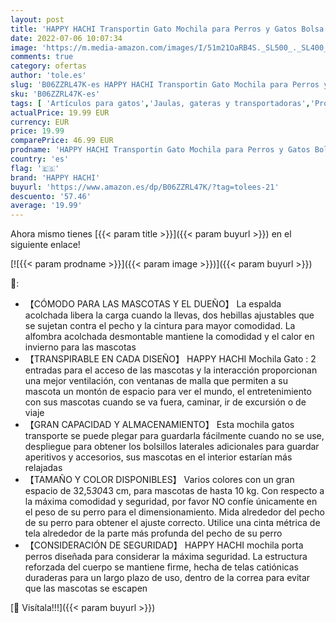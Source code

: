 ```yaml
---
layout: post
title: 'HAPPY HACHI Transportin Gato Mochila para Perros y Gatos Bolsa para Mascotas Plegable  Carga Máxima 13 kg para Viaje Pasear Moto Bici  Verde  Ventanas Transpirable '
date: 2022-07-06 10:07:34
image: 'https://m.media-amazon.com/images/I/51m21OaRB4S._SL500_._SL400_.jpg'
comments: true
category: ofertas
author: 'tole.es'
slug: 'B06ZZRL47K-es HAPPY HACHI Transportin Gato Mochila para Perros y Gatos...'
sku: 'B06ZZRL47K-es'
tags: [ 'Artículos para gatos','Jaulas, gateras y transportadoras','Productos para mascotas','Transportadoras para gatos','happy hachi','mochila','🇪🇸', ]
actualPrice: 19.99 EUR
currency: EUR
price: 19.99
comparePrice: 46.99 EUR
prodname: 'HAPPY HACHI Transportin Gato Mochila para Perros y Gatos Bolsa para Mascotas Plegable  Carga Máxima 13 kg para Viaje Pasear Moto Bici  Verde  Ventanas Transpirable '
country: 'es'
flag: '🇪🇸'
brand: 'HAPPY HACHI'
buyurl: 'https://www.amazon.es/dp/B06ZZRL47K/?tag=tolees-21'
descuento: '57.46'
average: '19.99'
---
```


Ahora mismo tienes [{{< param title >}}]({{< param buyurl >}}) en el siguiente enlace!

[![{{< param prodname >}}]({{< param image >}})]({{< param buyurl >}})

🔎:

- 【CÓMODO PARA LAS MASCOTAS Y EL DUEÑO】 La espalda acolchada libera la carga cuando la llevas, dos hebillas ajustables que se sujetan contra el pecho y la cintura para mayor comodidad. La alfombra acolchada desmontable mantiene la comodidad y el calor en invierno para las mascotas
- 【TRANSPIRABLE EN CADA DISEÑO】 HAPPY HACHI Mochila Gato : 2 entradas para el acceso de las mascotas y la interacción proporcionan una mejor ventilación, con ventanas de malla que permiten a su mascota un montón de espacio para ver el mundo, el entretenimiento con sus mascotas cuando se va fuera, caminar, ir de excursión o de viaje
- 【GRAN CAPACIDAD Y ALMACENAMIENTO】 Esta mochila gatos transporte se puede plegar para guardarla fácilmente cuando no se use, despliegue para obtener los bolsillos laterales adicionales para guardar aperitivos y accesorios, sus mascotas en el interior estarían más relajadas
- 【TAMAÑO Y COLOR DISPONIBLES】 Varios colores con un gran espacio de 32,5*30*43 cm, para mascotas de hasta 10 kg. Con respecto a la máxima comodidad y seguridad, por favor NO confíe únicamente en el peso de su perro para el dimensionamiento. Mida alrededor del pecho de su perro para obtener el ajuste correcto. Utilice una cinta métrica de tela alrededor de la parte más profunda del pecho de su perro
- 【CONSIDERACIÓN DE SEGURIDAD】 HAPPY HACHI mochila porta perros diseñada para considerar la máxima seguridad. La estructura reforzada del cuerpo se mantiene firme, hecha de telas catiónicas duraderas para un largo plazo de uso, dentro de la correa para evitar que las mascotas se escapen

[🛒 Visítala!!!]({{< param buyurl >}})
